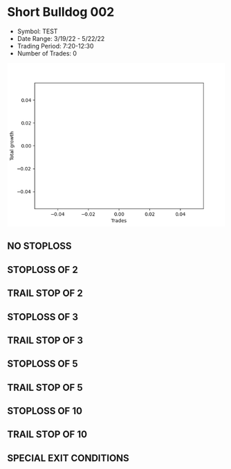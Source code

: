 # Short Bulldog 002 
- Symbol: TEST
- Date Range: 3/19/22 - 5/22/22
- Trading Period: 7:20-12:30
- Number of Trades: 0

![Plot](ShortBulldog002TEST.png)
## NO STOPLOSS










## STOPLOSS OF 2










## TRAIL STOP OF 2










## STOPLOSS OF 3










## TRAIL STOP OF 3










## STOPLOSS OF 5










## TRAIL STOP OF 5










## STOPLOSS OF 10










## TRAIL STOP OF 10





## SPECIAL EXIT CONDITIONS 